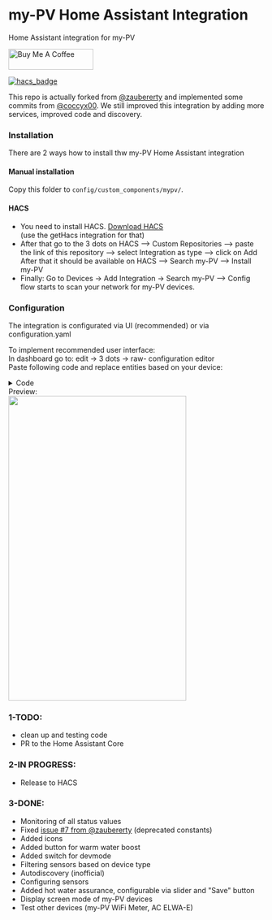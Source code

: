 # my-PV Home Assistant Integration

Home Assistant integration for my-PV

<a href="https://buymeacoffee.com/melik787" target="_blank"><img height="41px" width="167px" src="https://cdn.buymeacoffee.com/buttons/default-blue.png" alt="Buy Me A Coffee"></a>

[![hacs_badge](https://img.shields.io/badge/HACS-Custom-orange.svg?style=for-the-badge)](https://github.com/custom-components/hacs)

This repo is actually forked from <a href="https://github.com/zaubererty/homeassistant-mvpv" target="_blank">@zaubererty</a> and implemented some commits from <a href="https://github.com/coccyx00/homeassistant-mvpv" target="_blank">@coccyx00</a>. We still improved this integration by adding more services, improved code and discovery. 

### Installation

There are 2 ways how to install thw my-PV Home Assistant integration

#### Manual installation
Copy this folder to `config/custom_components/mypv/`.

#### HACS
* You need to install HACS. <a href="https://hacs.xyz/docs/setup/download/" target="_blank">Download HACS</a><br> (use the getHacs integration for that)
* After that go to the 3 dots on HACS --> Custom Repositories --> paste the link of this repository --> select Integration as type --> click on Add
After that it should be available on HACS --> Search my-PV --> Install my-PV
* Finally: Go to Devices -> Add Integration -> Search my-PV --> Config flow starts to scan your network for my-PV devices.

### Configuration

The integration is configurated via UI (recommended) or via configuration.yaml 

To implement recommended user interface: <br>
In dashboard go to: edit -> 3 dots -> raw- configuration editor <br>
Paste following code and replace entities based on your device:
<details>
<summary>Code</summary>
  
```yaml
views:
  - title: Home
    cards:
      - type: vertical-stack
        cards:
          - type: gauge
            entity: sensor.ac_elwa_2_192_168_12_51_power1_solar
            needle: false
            max: 3500
          - type: history-graph
            entities:
              - entity: sensor.ac_elwa_2_192_168_12_51_temperatur_1
          - type: entities
            entities:
              - entity: number.hot_water_assurance_192_168_12_51
          - show_name: true
            show_icon: true
            type: button
            tap_action:
              action: toggle
            icon_height: 30px
            entity: button.single_boost
            icon: mdi:thermometer
          - type: horizontal-stack
            cards:
              - type: button
                tap_action:
                  action: toggle
                entity: switch.device_state
                icon_height: 40px
                name: Power
                margin: 5px
              - type: button
                tap_action:
                  action: toggle
                entity: button.boost_button
                icon_height: 40px
                name: Boost
          - type: entity
            entity: sensor.ac_elwa_2_192_168_12_51_screen_mode
            name: Status
```
</details>
Preview:<br>
<img height = "600" width ="350" src = "https://github.com/user-attachments/assets/4d01b350-48f4-4f63-8885-3d4442b7d389">

### 1-TODO:
- clean up and testing code
- PR to the Home Assistant Core

### 2-IN PROGRESS:
- Release to HACS

### 3-DONE:
- Monitoring of all status values
- Fixed <a href="https://github.com/zaubererty/homeassistant-mvpv/issues/7" target="_blank">issue #7 from @zaubererty</a> (deprecated constants)
- Added icons
- Added button for warm water boost
- Added switch for devmode
- Filtering sensors based on device type
- Autodiscovery (inofficial)
- Configuring sensors
- Added hot water assurance, configurable via slider and "Save" button 
- Display screen mode of my-PV devices
- Test other devices (my-PV WiFi Meter, AC ELWA-E)

